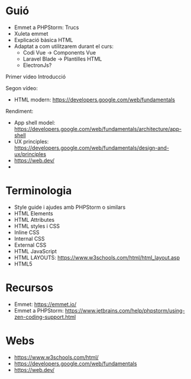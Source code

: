# Guió

- Emmet a PHPStorm: Trucs
- Xuleta emmet
- Explicació bàsica HTML
- Adaptat a com utilitzarem durant el curs:
  - Codi Vue -> Components Vue
  - Laravel Blade -> Plantilles HTML
  - ElectronJs?

Primer video Introducció

Segon vídeo:
- HTML modern: https://developers.google.com/web/fundamentals

Rendiment:
- App shell model: https://developers.google.com/web/fundamentals/architecture/app-shell
- UX principles: https://developers.google.com/web/fundamentals/design-and-ux/principles
- https://web.dev/
- 
# Terminologia

- Style guide i ajudes amb PHPStorm o similars
- HTML Elements
- HTML Attributes
- HTML styles i CSS
- Inline CSS
- Internal CSS
- External CSS
- HTML JavaScript
- HTML LAYOUTS: https://www.w3schools.com/html/html_layout.asp
- HTML5

# Recursos

- Emmet: https://emmet.io/
- Emmet a PHPStorm: https://www.jetbrains.com/help/phpstorm/using-zen-coding-support.html

# Webs
- https://www.w3schools.com/html/
- https://developers.google.com/web/fundamentals
- https://web.dev/
